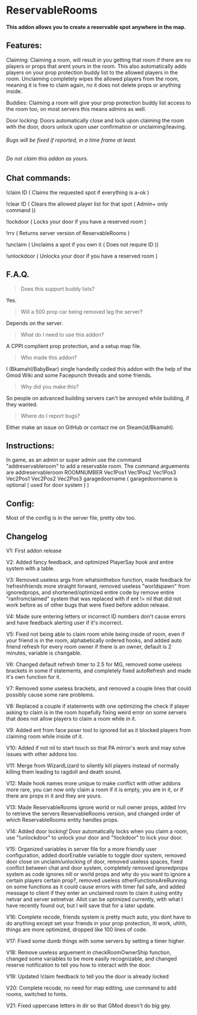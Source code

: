 # ReservableRooms 

#### This addon allows you to create a reservable spot anywhere in the map.

## Features:

Claiming: Claiming a room, will result in you getting that room if there are no players or props that arent yours in the room.
This also automatically adds players on your prop protection buddy list to the allowed players in the room.
Unclaiming completely wipes the allowed players from the room, meaning it is free to claim again, no it does not delete props or anything inside.

Buddies: Claiming a room will give your prop protection buddy list access to the room too, on most servers this means admins as well.

Door locking: Doors automatically close and lock upon claiming the room with the door, doors unlock upon user confirmation or unclaiming/leaving.

###### Bugs will be fixed if reported, in a time frame at least.

###### Do not claim this addon as yours.

## Chat commands:

!claim ID ( Claims the requested spot if everything is a-ok )

!clear ID ( Clears the allowed player list for that spot ( Admin+ only command ))

!lockdoor ( Locks your door if you have a reserved room )

!rrv ( Returns server version of ReservableRooms )

!unclaim ( Unclaims a spot if you own it ( Does not require ID ))

!unlockdoor ( Unlocks your door if you have a reserved room )

## F.A.Q.

> Does this support buddy lists?

Yes.

> Will a 500 prop car being removed lag the server?

Depends on the server.
 
> What do I need to use this addon?

A CPPI complient prop protection, and a setup map file.

> Who made this addon?

I (Bkamahl/BabyBear) single handedly coded this addon with the help of the Gmod Wiki and some Facepunch threads and some friends.

> Why did you make this?

So people on advanced building servers can't be annoyed while building, if they wanted. 

> Where do I report bugs?

Either make an issue on GitHub or contact me on Steam(id/Bkamahl).

## Instructions:

In game, as an admin or super admin use the command "addreservableroom" to add a reservable room.
The command arguements are addreservableroom ROOMNUMBER Vec1Pos1 Vec1Pos2 Vec1Pos3 Vec2Pos1 Vec2Pos2 Vec2Pos3 garagedoorname
( garagedoorname is optional ( used for door system ) )

## Config:

Most of the config is in the server file, pretty obv too.

## Changelog

V1: First addon release

V2: Added fancy feedback, and optimized PlayerSay hook and entire system with a table.

V3: Removed useless args from whatsinthebox function, made feedback for !refreshfriends more straight forward, removed useless "worldspawn" from ignoredprops, and shortened/optimized entire code by remove entire "ranfromclaimed" system that was replaced with if ent != nil that did not work before as of other bugs that were fixed before addon release.

V4: Made sure entering letters or incorrect ID numbers don't cause errors and have feedback alerting user if it's incorrect.

V5: Fixed not being able to claim room while being inside of room, even if your friend is in the room, alphabetically ordered hooks, and added auto friend refresh for every room owner if there is an owner, default is 2 minutes, variable is changable.

V6: Changed default refresh timer to 2.5 for MG, removed some useless brackets in some if statements, and completely fixed autoRefresh and made it's own function for it.

V7: Removed some useless brackets, and removed a couple lines that could possibly cause some rare problems.

V8: Replaced a couple if statements with one optimizing the check if player asking to claim is in the room hopefully fixing weird error on some servers that does not allow players to claim a room while in it.

V9: Added ent from face poser tool to ignored list as it blocked players from claiming room while inside of it.

V10: Added if not nil to start touch so that PA mirror's work and may solve issues with other addons too.

V11: Merge from WizardLizard to silently kill players instead of normally killing them leading to ragdoll and death sound.

V12: Made hook names more unique to make conflict with other addons more rare, you can now only claim a room if it is empty, you are in it, or if there are props in it and they are yours.

V13: Made ReservableRooms ignore world or null owner props, added !rrv to retrieve the servers ReservableRooms version, and changed order of which ReservableRooms entity handles props.

V14: Added door locking! Door automatically locks when you claim a room, use "!unlockdoor" to unlock your door and "!lockdoor" to lock your door.

V15: Organized variables in server file for a more friendly user configuration, added doorEnable variable to toggle door system, removed door close on unclaim/unlocking of door, removed useless spaces, fixed conflict between chat and door system, completely removed ignoredprops system as code ignores nill or world props and why do you want to ignore a certain players certain prop?, removed useless otherFunctionsAreRunning on some functions as it could cause errors with timer fail safe, and added message to client if they enter an unclaimed room to claim it using entity netvar and server setnetvar. Allot can be optimized currently, with what I have recently found out, but I will save that for a later update.

V16: Complete recode, friends system is pretty much auto, you dont have to do anything except set your friends in your prop protection, itl work, uhhh, things are more optimized, dropped like 100 lines of code.

V17: Fixed some dumb things with some servers by setting a timer higher.

V18: Remove useless arguement in checkRoomOwnerShip function, changed some variables to be more easily recognizable, and changed reserve notification to tell you how to interact with the door.

V19: Updated !claim feedback to tell you the door is already locked

V20: Complete recode, no need for map editing, use command to add rooms, switched to hints.

V21: Fixed uppercase letters in dir so that GMod doesn't do big gey.